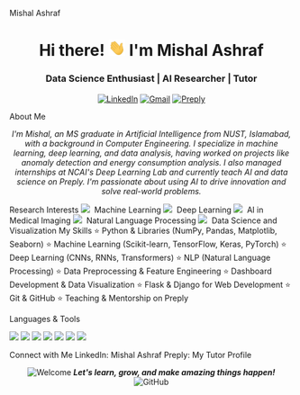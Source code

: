 Mishal Ashraf
<h1 align="center">Hi there! <img src="https://raw.githubusercontent.com/ABSphreak/ABSphreak/master/gifs/Hi.gif" width="30px"> I'm Mishal Ashraf</h1> <h3 align="center">Data Science Enthusiast | AI Researcher | Tutor</h3> <p align="center"> <a href="https://www.linkedin.com/in/mishal-ashraf-439131172/" target="_blank"><img align="center" src="https://cdn.jsdelivr.net/npm/simple-icons@3.0.1/icons/linkedin.svg" alt="LinkedIn" height="30" width="40" /></a> <a href="mailto:mishal7991@gmail.com"><img align="center" src="https://simpleicons.org/icons/gmail.svg" alt="Gmail" height="30" width="40" /></a> <a href="https://preply.com/en/tutor/2059359" target="_blank"><img src="C:\Users\Hp\Desktop\Portfolio_Website\images\Preply_icon.png" align="center" src="https://simpleicons.org/icons/preply.svg" alt="Preply" height="30" width="40" /></a> </p>

About Me
<p align="center"> <em> I'm Mishal, an MS graduate in Artificial Intelligence from NUST, Islamabad, with a background in Computer Engineering. I specialize in machine learning, deep learning, and data analysis, having worked on projects like anomaly detection and energy consumption analysis. I also managed internships at NCAI's Deep Learning Lab and currently teach AI and data science on Preply. I'm passionate about using AI to drive innovation and solve real-world problems. </em> </p>
Research Interests
<img src="https://media.giphy.com/media/ObNTw8Uzwy6KQ/giphy.gif" width="30px">  Machine Learning
<img src="https://media.giphy.com/media/ObNTw8Uzwy6KQ/giphy.gif" width="30px">  Deep Learning
<img src="https://media.giphy.com/media/ObNTw8Uzwy6KQ/giphy.gif" width="30px">  AI in Medical Imaging
<img src="https://media.giphy.com/media/ObNTw8Uzwy6KQ/giphy.gif" width="30px">  Natural Language Processing
<img src="https://media.giphy.com/media/ObNTw8Uzwy6KQ/giphy.gif" width="30px">  Data Science and Visualization
My Skills
⭐ Python & Libraries (NumPy, Pandas, Matplotlib, Seaborn)
⭐ Machine Learning (Scikit-learn, TensorFlow, Keras, PyTorch)
⭐ Deep Learning (CNNs, RNNs, Transformers)
⭐ NLP (Natural Language Processing)
⭐ Data Preprocessing & Feature Engineering
⭐ Dashboard Development & Data Visualization
⭐ Flask & Django for Web Development
⭐ Git & GitHub
⭐ Teaching & Mentorship on Preply

Languages & Tools
<p align="left"> <code><img height="50" src="https://www.vectorlogo.zone/logos/python/python-ar21.svg"></code> <code><img height="50" src="https://www.vectorlogo.zone/logos/pytorch/pytorch-ar21.svg"></code> <code><img height="50" src="https://www.vectorlogo.zone/logos/tensorflow/tensorflow-icon.svg"></code> <code><img height="50" src="https://www.vectorlogo.zone/logos/numpy/numpy-ar21.svg"></code> <code><img height="50" src="https://www.vectorlogo.zone/logos/pandas/pandas-ar21.svg"></code> <code><img height="50" src="https://www.vectorlogo.zone/logos/opencv/opencv-ar21.svg"></code> <code><img height="50" src="https://www.vectorlogo.zone/logos/github/github-ar21.svg"></code> </p>
Connect with Me
LinkedIn: Mishal Ashraf
Preply: My Tutor Profile
<p align="center"> <img src="https://media.giphy.com/media/8UHRm5oY4k4FDxq5QG/giphy.gif" width="30px" alt="Welcome"/> <i><b>Let's learn, grow, and make amazing things happen!</b></i> <img src="https://media.giphy.com/media/8UHRm5oY4k4FDxq5QG/giphy.gif" width="30px" alt="GitHub"/> </p>
